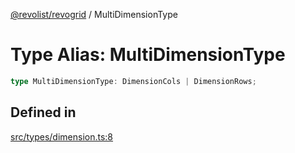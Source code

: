 [@revolist/revogrid](README.md) / MultiDimensionType

# Type Alias: MultiDimensionType

```ts
type MultiDimensionType: DimensionCols | DimensionRows;
```

## Defined in

[src/types/dimension.ts:8](https://github.com/revolist/revogrid/blob/4b01754704358a4c5d2c901c2c25a863bb4fded2/src/types/dimension.ts#L8)
